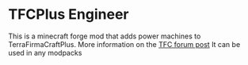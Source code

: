 TFCPlus Engineer
================================================

This is a minecraft forge mod that adds power machines to TerraFirmaCraftPlus.
More information on the [TFC forum post](http://terrafirmacraft.com/f/topic/9563-tfc-07929-tfc-engineer/)
It can be used in any modpacks
